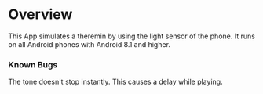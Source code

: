 # Overview

This App simulates a theremin by using the light sensor of the phone. It runs on all Android phones with Android 8.1 and higher.

### Known Bugs
The tone doesn't stop instantly. This causes a delay while playing.
